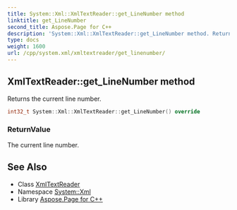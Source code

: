 ```yaml
---
title: System::Xml::XmlTextReader::get_LineNumber method
linktitle: get_LineNumber
second_title: Aspose.Page for C++
description: 'System::Xml::XmlTextReader::get_LineNumber method. Returns the current line number in C++.'
type: docs
weight: 1600
url: /cpp/system.xml/xmltextreader/get_linenumber/
---
```

## XmlTextReader::get_LineNumber method


Returns the current line number.

```cpp
int32_t System::Xml::XmlTextReader::get_LineNumber() override
```


### ReturnValue

The current line number.

## See Also

* Class [XmlTextReader](../)
* Namespace [System::Xml](../../)
* Library [Aspose.Page for C++](../../../)

